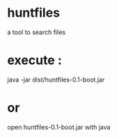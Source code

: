 # huntfiles
a tool to search files

# execute :  
java -jar dist/huntfiles-0.1-boot.jar
# or 
open huntfiles-0.1-boot.jar with java
